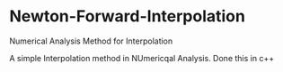 Newton-Forward-Interpolation
============================

Numerical Analysis Method for Interpolation

A simple Interpolation method in NUmericqal Analysis. Done this in c++ 
